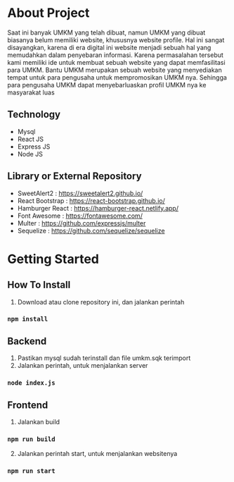 # About Project

Saat ini banyak UMKM yang telah dibuat, namun UMKM yang dibuat biasanya belum memiliki website, khususnya website profile. Hal ini sangat disayangkan, karena di era digital ini website menjadi sebuah hal yang memudahkan dalam penyebaran informasi. Karena permasalahan tersebut kami memiliki ide untuk membuat sebuah website yang dapat memfasilitasi para UMKM. Bantu UMKM merupakan sebuah website yang menyediakan tempat untuk para pengusaha untuk mempromosikan UMKM nya. 
Sehingga para pengusaha UMKM dapat menyebarluaskan profil UMKM nya ke masyarakat luas

## Technology
* Mysql
* React JS
* Express JS
* Node JS

## Library or External Repository
* SweetAlert2 : https://sweetalert2.github.io/
* React Bootstrap : https://react-bootstrap.github.io/
* Hamburger React : https://hamburger-react.netlify.app/
* Font Awesome : https://fontawesome.com/
* Multer : https://github.com/expressjs/multer
* Sequelize : https://github.com/sequelize/sequelize


# Getting Started

## How To Install
1. Download atau clone repository ini, dan jalankan perintah
### `npm install`

## Backend
1. Pastikan mysql sudah terinstall dan file umkm.sqk terimport
2. Jalankan perintah, untuk menjalankan server
### `node index.js`

## Frontend
1. Jalankan build
### `npm run build`
2. Jalankan perintah start, untuk menjalankan websitenya
### `npm run start`
